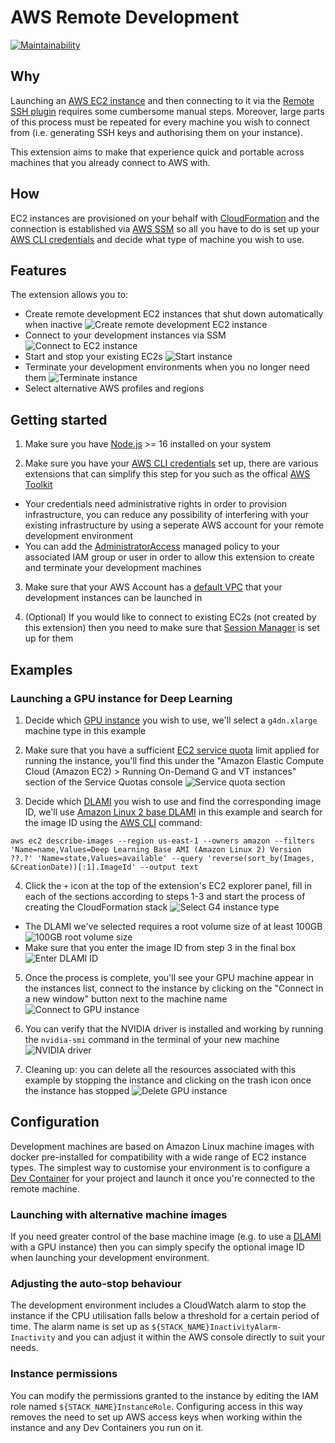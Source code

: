 # AWS Remote Development

[![Maintainability](https://api.codeclimate.com/v1/badges/53f17e26baec16b7dd69/maintainability)](https://codeclimate.com/github/jabrythehutt/awsrd/maintainability)

## Why

Launching an [AWS EC2 instance](https://docs.aws.amazon.com/AWSEC2/latest/UserGuide/EC2_GetStarted.html) and then connecting to it via the [Remote SSH plugin](https://code.visualstudio.com/docs/remote/ssh-tutorial) requires some cumbersome manual steps. Moreover, large parts of this process must be repeated for every machine you wish to connect from (i.e. generating SSH keys and authorising them on your instance).

This extension aims to make that experience quick and portable across machines that you already connect to AWS with.

## How

EC2 instances are provisioned on your behalf with [CloudFormation](https://aws.amazon.com/cloudformation/) and the connection is established via [AWS SSM](https://docs.aws.amazon.com/systems-manager/latest/userguide/ssm-agent.html) so all you have to do is set up your [AWS CLI credentials](https://docs.aws.amazon.com/cli/latest/userguide/cli-chap-configure.html) and decide what type of machine you wish to use.

## Features

The extension allows you to:

- Create remote development EC2 instances that shut down automatically when inactive
  ![Create remote development EC2 instance](./docs/create_instance.gif)
- Connect to your development instances via SSM
  ![Connect to EC2 instance](./docs/open_instance.gif)
- Start and stop your existing EC2s
  ![Start instance](./docs/start_instance.gif)
- Terminate your development environments when you no longer need them
  ![Terminate instance](./docs/terminate_instance.gif)
- Select alternative AWS profiles and regions

## Getting started

1. Make sure you have [Node.js](https://nodejs.org/en/download) >= 16 installed on your system

2. Make sure you have your [AWS CLI credentials](https://docs.aws.amazon.com/cli/latest/userguide/cli-chap-configure.html) set up, there are various extensions that can simplify this step for you such as the offical [AWS Toolkit](https://docs.aws.amazon.com/toolkit-for-vscode/latest/userguide/connect.html)

- Your credentials need administrative rights in order to provision infrastructure, you can reduce any possibility of interfering with your existing infrastructure by using a seperate AWS account for your remote development environment
- You can add the [AdministratorAccess](https://docs.aws.amazon.com/aws-managed-policy/latest/reference/AdministratorAccess.html) managed policy to your associated IAM group or user in order to allow this extension to create and terminate your development machines

3. Make sure that your AWS Account has a [default VPC](https://docs.aws.amazon.com/vpc/latest/userguide/default-vpc.html) that your development instances can be launched in

4. (Optional) If you would like to connect to existing EC2s (not created by this extension) then you need to make sure that [Session Manager](https://docs.aws.amazon.com/systems-manager/latest/userguide/session-manager-getting-started.html) is set up for them

## Examples

### Launching a GPU instance for Deep Learning

1. Decide which [GPU instance](https://docs.aws.amazon.com/dlami/latest/devguide/gpu.html) you wish to use, we'll select a `g4dn.xlarge` machine type in this example

2. Make sure that you have a sufficient [EC2 service quota](https://docs.aws.amazon.com/AWSEC2/latest/UserGuide/ec2-resource-limits.html) limit applied for running the instance, you'll find this under the "Amazon Elastic Compute Cloud (Amazon EC2) > Running On-Demand G and VT instances" section of the Service Quotas console
   ![Service quota section](./docs/service_quota_section.png)

3. Decide which [DLAMI](https://docs.aws.amazon.com/dlami/latest/devguide/appendix-ami-release-notes.html) you wish to use and find the corresponding image ID, we'll use [Amazon Linux 2 base DLAMI](https://aws.amazon.com/releasenotes/aws-deep-learning-base-ami-amazon-linux-2/) in this example and search for the image ID using the [AWS CLI](https://aws.amazon.com/cli/) command:
  ```
  aws ec2 describe-images --region us-east-1 --owners amazon --filters 'Name=name,Values=Deep Learning Base AMI (Amazon Linux 2) Version ??.?' 'Name=state,Values=available' --query 'reverse(sort_by(Images, &CreationDate))[:1].ImageId' --output text
  ```

4. Click the `+` icon at the top of the extension's EC2 explorer panel, fill in each of the sections according to steps 1-3 and start the process of creating the CloudFormation stack
   ![Select G4 instance type](./docs/select_g4.png)

- The DLAMI we've selected requires a root volume size of at least 100GB
  ![100GB root volume size](./docs/100_root_volume.png)
- Make sure that you enter the image ID from step 3 in the final box
  ![Enter DLAMI ID](./docs/gpu_image_id.png)

5. Once the process is complete, you'll see your GPU machine appear in the instances list, connect to the instance by clicking on the "Connect in a new window" button next to the machine name
   ![Connect to GPU instance](./docs/connect_to_gpu_instance.png)

6. You can verify that the NVIDIA driver is installed and working by running the `nvidia-smi` command in the terminal of your new machine
   ![NVIDIA driver](./docs/gpu_instance_driver.png)

7. Cleaning up: you can delete all the resources associated with this example by stopping the instance and clicking on the trash icon once the instance has stopped
  ![Delete GPU instance](./docs/delete_gpu_instance.png)

## Configuration

Development machines are based on Amazon Linux machine images with docker pre-installed for compatibility with a wide range of EC2 instance types. The simplest way to customise your environment is to configure a [Dev Container](https://code.visualstudio.com/docs/devcontainers/containers) for your project and launch it once you're connected to the remote machine.

### Launching with alternative machine images

If you need greater control of the base machine image (e.g. to use a [DLAMI](https://docs.aws.amazon.com/dlami/latest/devguide/what-is-dlami.html) with a GPU instance) then you can simply specify the optional image ID when launching your development environment.

### Adjusting the auto-stop behaviour

The development environment includes a CloudWatch alarm to stop the instance if the CPU utilisation falls below a threshold for a certain period of time. The alarm name is set up as `${STACK_NAME}InactivityAlarm-Inactivity` and you can adjust it within the AWS console directly to suit your needs.

### Instance permissions

You can modify the permissions granted to the instance by editing the IAM role named `${STACK_NAME}InstanceRole`. Configuring access in this way removes the need to set up AWS access keys when working within the instance and any Dev Containers you run on it.
